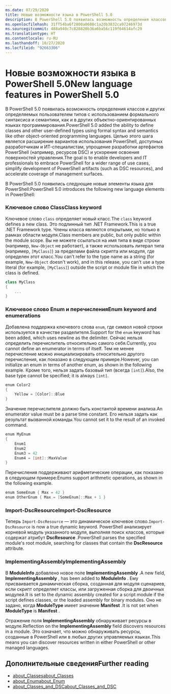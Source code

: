 ```yaml
---
ms.date: 07/29/2020
title: Новые возможности языка в PowerShell 5.0
description: В PowerShell 5.0 появилась возможность определения классов и других определяемых пользователем типов с использованием формального синтаксиса и семантики, как и в других объектно-ориентированных языках программирования.
ms.openlocfilehash: 31ff54ba6f2800a0680c1a2db3832ca97246973d
ms.sourcegitcommit: 488a940c7c828820b36a6ba56c119f64614afc29
ms.translationtype: HT
ms.contentlocale: ru-RU
ms.lasthandoff: 10/27/2020
ms.locfileid: "92663306"
---
```

# <a name="new-language-features-in-powershell-50"></a><span data-ttu-id="08f3f-103">Новые возможности языка в PowerShell 5.0</span><span class="sxs-lookup"><span data-stu-id="08f3f-103">New language features in PowerShell 5.0</span></span>

<span data-ttu-id="08f3f-104">В PowerShell 5.0 появилась возможность определения классов и других определяемых пользователем типов с использованием формального синтаксиса и семантики, как и в других объектно-ориентированных языках программирования.</span><span class="sxs-lookup"><span data-stu-id="08f3f-104">PowerShell 5.0 added the ability to define classes and other user-defined types using formal syntax and semantics like other object-oriented programming languages.</span></span> <span data-ttu-id="08f3f-105">Целью этого шага является расширение вариантов использования PowerShell, доступных разработчикам и ИТ-специалистам, упрощение разработки артефактов PowerShell (например, ресурсов DSC) и ускорение освоения поверхностей управления.</span><span class="sxs-lookup"><span data-stu-id="08f3f-105">The goal is to enable developers and IT professionals to embrace PowerShell for a wider range of use cases, simplify development of PowerShell artifacts (such as DSC resources), and accelerate coverage of management surfaces.</span></span>

<span data-ttu-id="08f3f-106">В PowerShell 5.0 появились следующие новые элементы языка для PowerShell:</span><span class="sxs-lookup"><span data-stu-id="08f3f-106">PowerShell 5.0 introduces the following new language elements in PowerShell:</span></span>

### <a name="class-keyword"></a><span data-ttu-id="08f3f-107">Ключевое слово Class</span><span class="sxs-lookup"><span data-stu-id="08f3f-107">Class keyword</span></span>

<span data-ttu-id="08f3f-108">Ключевое слово `class` определяет новый класс.</span><span class="sxs-lookup"><span data-stu-id="08f3f-108">The `class` keyword defines a new class.</span></span> <span data-ttu-id="08f3f-109">Это подлинный тип .NET Framework.</span><span class="sxs-lookup"><span data-stu-id="08f3f-109">This is a true .NET Framework type.</span></span> <span data-ttu-id="08f3f-110">Члены класса являются открытыми, но только в рамках области модуля.</span><span class="sxs-lookup"><span data-stu-id="08f3f-110">Class members are public, but only public within the module scope.</span></span> <span data-ttu-id="08f3f-111">Вы не можете ссылаться на имя типа в виде строки (например, `New-Object` не работает), а также использовать литерал типа (например, `[MyClass]`) за пределами файла скрипта или модуля, где определен этот класс.</span><span class="sxs-lookup"><span data-stu-id="08f3f-111">You can't refer to the type name as a string (for example, `New-Object` doesn't work), and in this release, you can't use a type literal (for example, `[MyClass]`) outside the script or module file in which the class is defined.</span></span>

```powershell
class MyClass
{
    ...
}
```

### <a name="enum-keyword-and-enumerations"></a><span data-ttu-id="08f3f-112">Ключевое слово Enum и перечисления</span><span class="sxs-lookup"><span data-stu-id="08f3f-112">Enum keyword and enumerations</span></span>

<span data-ttu-id="08f3f-113">Добавлена поддержка ключевого слова `enum`, где символ новой строки используется в качестве разделителя.</span><span class="sxs-lookup"><span data-stu-id="08f3f-113">Support for the `enum` keyword has been added, which uses newline as the delimiter.</span></span> <span data-ttu-id="08f3f-114">Сейчас нельзя определить перечислитель относительно самого себя.</span><span class="sxs-lookup"><span data-stu-id="08f3f-114">Currently, you cannot define an enumerator in terms of itself.</span></span> <span data-ttu-id="08f3f-115">Тем не менее перечисление можно инициализировать относительно другого перечисления, как показано в следующем примере.</span><span class="sxs-lookup"><span data-stu-id="08f3f-115">However, you can initialize an enum in terms of another enum, as shown in the following example.</span></span> <span data-ttu-id="08f3f-116">Кроме того, нельзя задать базовый тип (всегда `[int]`).</span><span class="sxs-lookup"><span data-stu-id="08f3f-116">Also, the base type cannot be specified; it is always `[int]`.</span></span>

```powershell
enum Color2
{
    Yellow = [Color]::Blue
}
```

<span data-ttu-id="08f3f-117">Значение перечислителя должно быть константой времени анализа.</span><span class="sxs-lookup"><span data-stu-id="08f3f-117">An enumerator value must be a parse time constant.</span></span> <span data-ttu-id="08f3f-118">Его нельзя задать как результат вызванной команды.</span><span class="sxs-lookup"><span data-stu-id="08f3f-118">You cannot set it to the result of an invoked command.</span></span>

```powershell
enum MyEnum
{
    Enum1
    Enum2
    Enum3 = 42
    Enum4 = [int]::MaxValue
}
```

<span data-ttu-id="08f3f-119">Перечисления поддерживают арифметические операции, как показано в следующем примере:</span><span class="sxs-lookup"><span data-stu-id="08f3f-119">Enums support arithmetic operations, as shown in the following example.</span></span>

```powershell
enum SomeEnum { Max = 42 }
enum OtherEnum { Max = [SomeEnum]::Max + 1 }
```

### <a name="import-dscresource"></a><span data-ttu-id="08f3f-120">Import-DscResource</span><span class="sxs-lookup"><span data-stu-id="08f3f-120">Import-DscResource</span></span>

<span data-ttu-id="08f3f-121">Теперь `Import-DscResource` — это динамическое ключевое слово.</span><span class="sxs-lookup"><span data-stu-id="08f3f-121">`Import-DscResource` is now a true dynamic keyword.</span></span> <span data-ttu-id="08f3f-122">PowerShell анализирует корневой модуль указанного модуля, выполняя поиск классов, которые содержат атрибут **DscResource** .</span><span class="sxs-lookup"><span data-stu-id="08f3f-122">PowerShell parses the specified module's root module, searching for classes that contain the **DscResource** attribute.</span></span>

### <a name="implementingassembly"></a><span data-ttu-id="08f3f-123">ImplementingAssembly</span><span class="sxs-lookup"><span data-stu-id="08f3f-123">ImplementingAssembly</span></span>

<span data-ttu-id="08f3f-124">В **ModuleInfo** добавлено новое поле **ImplementingAssembly** .</span><span class="sxs-lookup"><span data-stu-id="08f3f-124">A new field, **ImplementingAssembly** , has been added to **ModuleInfo** .</span></span> <span data-ttu-id="08f3f-125">Ему присваивается динамическая сборка, созданная для модуля сценариев, если скрипт определяет классы, или загруженная сборка для двоичных модулей.</span><span class="sxs-lookup"><span data-stu-id="08f3f-125">It is set to the dynamic assembly created for a script module if the script defines classes, or the loaded assembly for binary modules.</span></span> <span data-ttu-id="08f3f-126">Оно не задано, когда **ModuleType** имеет значение **Manifest** .</span><span class="sxs-lookup"><span data-stu-id="08f3f-126">It is not set when **ModuleType** is **Manifest** .</span></span>

<span data-ttu-id="08f3f-127">Отражение поля **ImplementingAssembly** обнаруживает ресурсы в модуле.</span><span class="sxs-lookup"><span data-stu-id="08f3f-127">Reflection on the **ImplementingAssembly** field discovers resources in a module.</span></span> <span data-ttu-id="08f3f-128">Это означает, что можно обнаруживать ресурсы, созданные в PowerShell или в любых других управляемых языках.</span><span class="sxs-lookup"><span data-stu-id="08f3f-128">This means you can discover resources written in either PowerShell or other managed languages.</span></span>

## <a name="further-reading"></a><span data-ttu-id="08f3f-129">Дополнительные сведения</span><span class="sxs-lookup"><span data-stu-id="08f3f-129">Further reading</span></span>

- [<span data-ttu-id="08f3f-130">about_Classes</span><span class="sxs-lookup"><span data-stu-id="08f3f-130">about_Classes</span></span>](/powershell/module/microsoft.powershell.core/about/about_classes)
- [<span data-ttu-id="08f3f-131">about_Enum</span><span class="sxs-lookup"><span data-stu-id="08f3f-131">about_Enum</span></span>](/powershell/module/microsoft.powershell.core/about/about_enum)
- [<span data-ttu-id="08f3f-132">about_Classes_and_DSC</span><span class="sxs-lookup"><span data-stu-id="08f3f-132">about_Classes_and_DSC</span></span>](/powershell/module/psdesiredstateconfiguration/about/about_classes_and_dsc)
